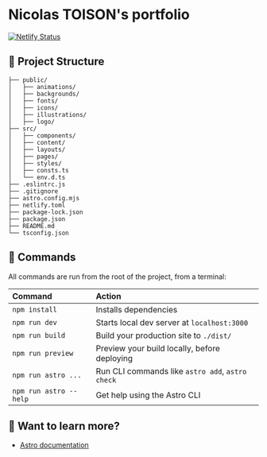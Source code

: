 # Nicolas TOISON's portfolio

[![Netlify Status](https://api.netlify.com/api/v1/badges/e9a4516b-9fc9-4e4f-9620-3bbbf3f3ab5f/deploy-status)](https://app.netlify.com/sites/heroic-mandazi-8bb0fa/deploys)

## 🚀 Project Structure

```
├── public/
│   ├── animations/
│   ├── backgrounds/
│   ├── fonts/
│   ├── icons/
│   ├── illustrations/
│   ├── logo/
├── src/
│   ├── components/
│   ├── content/
│   ├── layouts/
│   ├── pages/
│   ├── styles/
│   ├── consts.ts
│   └── env.d.ts
├── .eslintrc.js
├── .gitignore
├── astro.config.mjs
├── netlify.toml
├── package-lock.json
├── package.json
├── README.md
└── tsconfig.json
```
## 🧞 Commands

All commands are run from the root of the project, from a terminal:

| Command                | Action                                           |
| :--------------------- | :----------------------------------------------- |
| `npm install`          | Installs dependencies                            |
| `npm run dev`          | Starts local dev server at `localhost:3000`      |
| `npm run build`        | Build your production site to `./dist/`          |
| `npm run preview`      | Preview your build locally, before deploying     |
| `npm run astro ...`    | Run CLI commands like `astro add`, `astro check` |
| `npm run astro --help` | Get help using the Astro CLI                     |

## 👀 Want to learn more?
- [Astro documentation](https://docs.astro.build)
